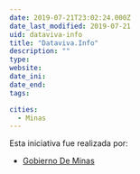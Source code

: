 ```yaml
---
date: 2019-07-21T23:02:24.000Z
date_last_modified: 2019-07-21
uid: dataviva-info
title: "Dataviva.Info"
description: ""
type: 
website: 
date_ini: 
date_end: 
tags:

cities: 
  - Minas
---
```


Esta iniciativa fue realizada por:

- [Gobierno De Minas](/i/gobierno-de-minas.html)
